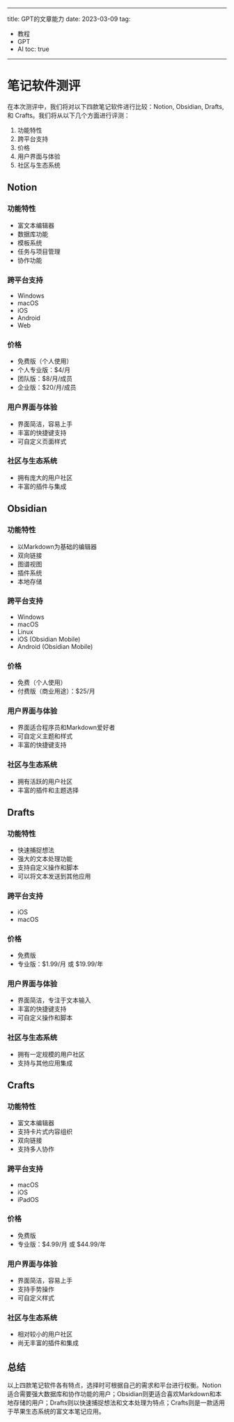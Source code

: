 
---
title: GPT的文章能力
date: 2023-03-09
tag:
  - 教程
  - GPT
- AI
toc: true
---
# 笔记软件测评

在本次测评中，我们将对以下四款笔记软件进行比较：Notion, Obsidian, Drafts, 和 Crafts。我们将从以下几个方面进行评测：

1. 功能特性
2. 跨平台支持
3. 价格
4. 用户界面与体验
5. 社区与生态系统

## Notion

### 功能特性

-  富文本编辑器
-  数据库功能
-  模板系统
-  任务与项目管理
-  协作功能

### 跨平台支持

-  Windows
-  macOS
-  iOS
-  Android
-  Web

### 价格

-  免费版（个人使用）
-  个人专业版：$4/月
-  团队版：$8/月/成员
-  企业版：$20/月/成员

### 用户界面与体验

-  界面简洁，容易上手
-  丰富的快捷键支持
-  可自定义页面样式

### 社区与生态系统

-  拥有庞大的用户社区
-  丰富的插件与集成

## Obsidian

### 功能特性

-  以Markdown为基础的编辑器
-  双向链接
-  图谱视图
-  插件系统
-  本地存储

### 跨平台支持

-  Windows
-  macOS
-  Linux
-  iOS (Obsidian Mobile)
-  Android (Obsidian Mobile)

### 价格

-  免费（个人使用）
-  付费版（商业用途）：$25/月

### 用户界面与体验

-  界面适合程序员和Markdown爱好者
-  可自定义主题和样式
-  丰富的快捷键支持

### 社区与生态系统

-  拥有活跃的用户社区
-  丰富的插件和主题选择

## Drafts

### 功能特性

-  快速捕捉想法
-  强大的文本处理功能
-  支持自定义操作和脚本
-  可以将文本发送到其他应用

### 跨平台支持

-  iOS
-  macOS

### 价格

-  免费版
-  专业版：$1.99/月 或 $19.99/年

### 用户界面与体验

-  界面简洁，专注于文本输入
-  丰富的快捷键支持
-  可自定义操作和脚本

### 社区与生态系统

-  拥有一定规模的用户社区
-  支持与其他应用集成

## Crafts

### 功能特性

-  富文本编辑器
-  支持卡片式内容组织
-  双向链接
-  支持多人协作

### 跨平台支持

-  macOS
-  iOS
-  iPadOS

### 价格

-  免费版
-  专业版：$4.99/月 或 $44.99/年

### 用户界面与体验

-  界面简洁，容易上手
-  支持手势操作
-  可自定义样式

### 社区与生态系统

-  相对较小的用户社区
-  尚无丰富的插件和集成

## 总结

以上四款笔记软件各有特点，选择时可根据自己的需求和平台进行权衡。Notion适合需要强大数据库和协作功能的用户；Obsidian则更适合喜欢Markdown和本地存储的用户；Drafts则以快速捕捉想法和文本处理为特点；Crafts则是一款适用于苹果生态系统的富文本笔记应用。